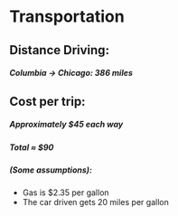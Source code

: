 # Transportation

## Distance Driving:
##### Columbia -> Chicago: 386 miles

## Cost per trip:
##### Approximately $45 each way
##### Total ≈ $90
##### (Some assumptions):
* Gas is $2.35 per gallon
* The car driven gets 20 miles per gallon
